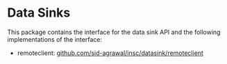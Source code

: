 # Data Sinks
This package contains the interface for the data sink API and the following implementations of the interface:
* remoteclient: [github.com/sid-agrawal/insc/datasink/remoteclient](github.com/sid-agrawal/insc/datasink/remoteclient)


